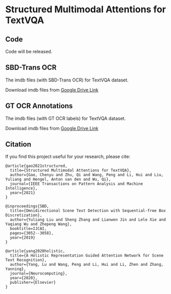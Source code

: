 # Structured Multimodal Attentions for TextVQA

## Code
Code will be released.

## SBD-Trans OCR
The imdb files (with SBD-Trans OCR) for TextVQA dataset.

Download imdb files from [Google Drive Link](https://drive.google.com/drive/folders/1mMLgxHIf9Ev2W8OvXFyXodpDOHqVXrcf?usp=sharing)

## GT OCR Annotations 
The imdb files (with GT OCR labels) for TextVQA dataset.

Download imdb files from [Google Drive Link](https://drive.google.com/drive/folders/1wqdB6eIkz5DXRb0CIcCoNKCUmvksv5Ls?usp=sharing)

## Citation
If you find this project useful for your research, please cite:
```
@article{gao2021structured,
  title={Structured Multimodal Attentions for TextVQA},
  author={Gao, Chenyu and Zhu, Qi and Wang, Peng and Li, Hui and Liu, Yuliang and Hengel, Anton van den and Wu, Qi},
  journal={IEEE Transactions on Pattern Analysis and Machine Intelligence},
  year={2021}
}
```
```
@inproceedings{SBD,
  title={Omnidirectional Scene Text Detection with Sequential-free Box Discretization},
  author={Yuliang Liu and Sheng Zhang and Lianwen Jin and Lele Xie and Yaqiang Wu and Zhepeng Wang},
  booktitle=IJCAI,
  pages={3052--3058},
  year={2019}
}
```
```
@article{yang2020holistic,
  title={A Holistic Representation Guided Attention Network for Scene Text Recognition},
  author={Yang, Lu and Wang, Peng and Li, Hui and Li, Zhen and Zhang, Yanning},
  journal={Neurocomputing},
  year={2020},
  publisher={Elsevier}
}
```
